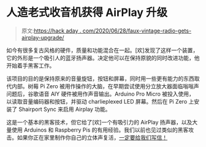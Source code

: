 # 人造老式收音机获得 AirPlay 升级

> 原文:[https://hack aday . com/2020/06/28/faux-vintage-radio-gets-airplay-upgrade/](https://hackaday.com/2020/06/28/faux-vintage-radio-gets-airplay-upgrade/)

如今有很多复古风格的硬件，质量和功能混合在一起。[欢]发现了这样一个装置，它的外形是一个吸引人的蓝牙扬声器。决定他可以在保持原貌的同时改进功能，他开始着手黑客工作。

该项目的目的是保持原来的音量旋钮，按钮和屏幕，同时用一些更有能力的东西取代内部。树莓 Pi Zero 被用作操作的大脑，在早期尝试使用分立放大器面临嗡嗡声问题后，谷歌语音 AIY 硬件被用作声音输出。Arduino Pro Micro 被投入使用，以读取音量编码器和按钮，并驱动 charlieplexed LED 屏幕。然后在 Pi Zero 上安装了 Shairport Sync 来启用 Airplay 功能。

这是一个基本的黑客技术，但它给了[欢]一个有吸引力的 AirPlay 扬声器，以及大量使用 Arduinos 和 Raspberry Pis 的有用经验。我们以前也见过类似的黑客攻击。如果你正在家里制作你自己的立体声复活，[一定要给我们写信！](http://hackaday.com/submit-a-tip)
